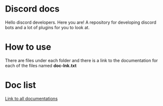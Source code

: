 # Discord docs



Hello discord developers. Here you are!
A repository for developing discord bots and a lot of plugins for you to look at.




# How to use



There are files under each folder and there is a link to the documentation for each of the files named **doc-lnk.txt**



# Doc list


[Link to all documentations](https://windwalkerstudio.github.io/docs/)
